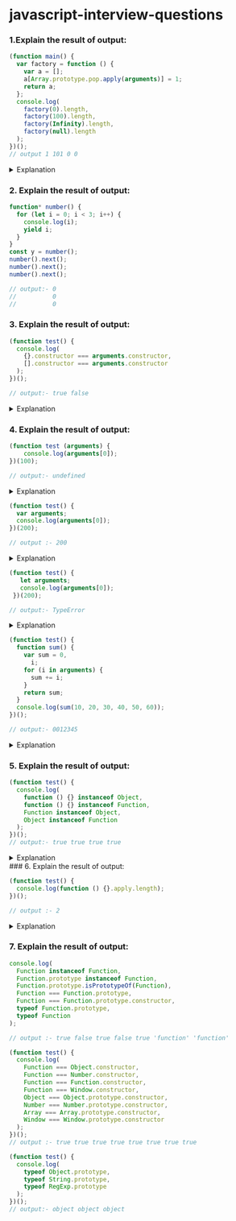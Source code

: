 # javascript-interview-questions

### 1.Explain the result of output:
``` javascript
(function main() {
  var factory = function () {
    var a = [];
    a[Array.prototype.pop.apply(arguments)] = 1;
    return a;
  };
  console.log(
    factory(0).length,
    factory(100).length,
    factory(Infinity).length,
    factory(null).length
  );
})();
// output 1 101 0 0

```
<details>
  <summary> Explanation </summary>
  <p style="padding-left: 8px">Array.prototype.pop is a method that removes the last element from an array and returns that element.</p>
  <p style="padding-left: 8px">apply(arguments) calls the pop method on the arguments object (which is array-like but not a true array). This removes and returns the last argument passed to factory.</p>
  <h4> 1. factory(0): </h4>
  <p style="padding-left: 8px">arguments is [0]</p>
  <p style="padding-left: 8px">Array.prototype.pop.apply(arguments) returns 0 </p>
  <p style="padding-left: 8px">a[0] = 1, so a becomes [1] </p>
 <p style="padding-left: 8px">a.length is 1</p>
  <h4> 2. factory(100): </h4>
 <p style="padding-left: 8px"> arguments is [100] </p>
 <p style="padding-left: 8px">Array.prototype.pop.apply(arguments) returns 100 </p>
 <p style="padding-left: 8px">a[100] = 1, so a becomes an array with 101 elements, with 1 at the 100th index.</p>
  <p style="padding-left: 8px">a.length is 101</p>
  <h4>3. factory(Infinity):</h4>
  <p style="padding-left: 8px">a.length is 0 because setting an element at an index of Infinity does not change the array's length.</p>
  <h4>4. factory(null): </h3>
  <p style="padding-left: 8px">a.length is 0 because setting an element at an index of null does not change the array's length.</p>
</details>

### 2. Explain the result of output:

``` javascript
function* number() {
  for (let i = 0; i < 3; i++) {
    console.log(i);
    yield i;
  }
}
const y = number();
number().next();
number().next();
number().next();

// output:- 0
//          0
//          0
```
### 3. Explain the result of output:
``` javascript
(function test() {
  console.log(
    {}.constructor === arguments.constructor,
    [].constructor === arguments.constructor
  );
})();

// output:- true false
```
<details>
  <summary>Explanation</summary>
  <ul>
    <li>{}.constructor === arguments.constructor compares Object to Object. This is true because both refer to the same constructor.</li>
    <li>[].constructor === arguments.constructor compares Array to Object. This is false because Array and Object are different constructors.</li>
    <li>In non-strict mode `arguments.constructor`:- object where as strict-mode it is not an instance of object.</li>
  </ul>
</details>

### 4. Explain the result of output:
``` javascript
(function test (arguments) {
	console.log(arguments[0]);
})(100);

// output:- undefined
```
<details>
  <summary>Explanation</summary>
  <p>undefined(argument is num i.e 100) not an array</p>
</details>

```javascript
(function test() {
  var arguments;
  console.log(arguments[0]);
})(200);

// output :- 200
```
<details>
	<summary>Explanation</summary>
	<p>The built-in arguments object contains this value.</p>
</details>

``` javascript
(function test() {
   let arguments;
   console.log(arguments[0]);
 })(200);

// output:- TypeError

```
<details>
	<summary>Explanation</summary>
	<p>let var will shadow built-in arguments</p>
</details>

``` javascript
(function test() {
  function sum() {
    var sum = 0,
      i;
    for (i in arguments) {
      sum += i;
    }
    return sum;
  }
  console.log(sum(10, 20, 30, 40, 50, 60));
})();

// output:- 0012345
```
<details>
	<summary>Explanation</summary>
	<ul><h4>Type Coercion in JavaScript:</h4>
		<li>When you use the += operator, JavaScript performs type coercion based on the types of the operands.</li>
		<li>Initially, sum is a number (0).</li>
		<li>When sum += i is executed, i is a string (the index of arguments), so JavaScript converts sum to a string and concatenates i.</li>
	</ul>
</details>

### 5. Explain the result of output:
``` javascript
(function test() {
  console.log(
    function () {} instanceof Object,
    function () {} instanceof Function,
    Function instanceof Object,
    Object instanceof Function
  );
})();
// output:- true true true true

```
<details>
	<summary>Explanation</summary>
	<ul>
		<li>Every function is an instance of both Object and Function.</li>
		<li>The Function constructor is an instance of Object.</li>
		<li>The Object constructor is an instance of Function.</li>
	</ul>
</details>
### 6. Explain the result of output:

``` javascript
(function test() {
  console.log(function () {}.apply.length);
})();

// output :- 2

```
<details>
	<summary>Explanation</summary>
	<p>The apply method is defined to accept two parameters (thisArg and argArray), hence its length property is 2.</p>
</details>

### 7. Explain the result of output:

``` javascript
console.log(
  Function instanceof Function,
  Function.prototype instanceof Function,
  Function.prototype.isPrototypeOf(Function),
  Function === Function.prototype,
  Function === Function.prototype.constructor,
  typeof Function.prototype,
  typeof Function
);

// output :- true false true false true 'function' 'function'

```

``` javascript
(function test() {
  console.log(
    Function === Object.constructor,
    Function === Number.constructor,
    Function === Function.constructor,
    Function === Window.constructor,
    Object === Object.prototype.constructor,
    Number === Number.prototype.constructor,
    Array === Array.prototype.constructor,
    Window === Window.prototype.constructor
  );
})();
// output :- true true true true true true true true

```

``` javascript
(function test() {
  console.log(
    typeof Object.prototype,
    typeof String.prototype,
    typeof RegExp.prototype
  );
})();
// output:- object object object

```
